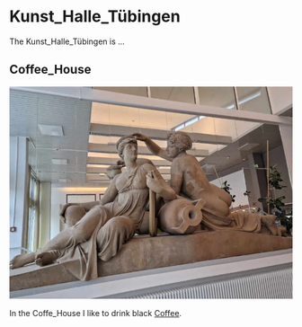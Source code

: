 # Kunst_Halle_Tübingen

The Kunst_Halle_Tübingen is ...

## Coffee_House

<img src="140100001.jpg" alt="Michael Holzheu" style="width:600px;"/>

In the Coffe_House I like to drink black [Coffee](203000002.md).